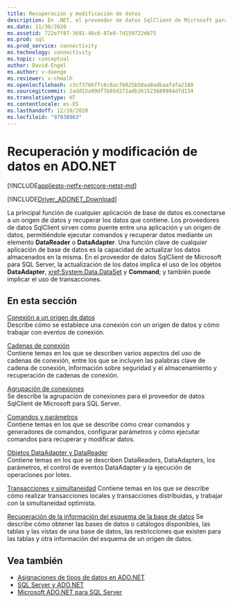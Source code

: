```yaml
---
title: Recuperación y modificación de datos
description: En .NET, el proveedor de datos SqlClient de Microsoft para SQL Server sirve como puente entre una aplicación y un origen de datos para leer y actualizar datos.
ms.date: 11/30/2020
ms.assetid: 722e7f87-3691-46c6-87e8-7d159722d675
ms.prod: sql
ms.prod_service: connectivity
ms.technology: connectivity
ms.topic: conceptual
author: David-Engel
ms.author: v-daenge
ms.reviewer: v-chmalh
ms.openlocfilehash: c3cf3766ffc6c8acf6025b58aa0adbaafafa2188
ms.sourcegitcommit: 2add15a99df7b85d271adb261523689984dfd134
ms.translationtype: HT
ms.contentlocale: es-ES
ms.lasthandoff: 12/10/2020
ms.locfileid: "97038963"
---
```

# <a name="retrieving-and-modifying-data-in-adonet"></a>Recuperación y modificación de datos en ADO.NET

[!INCLUDE[appliesto-netfx-netcore-netst-md](../../includes/appliesto-netfx-netcore-netst-md.md)]

[!INCLUDE[Driver_ADONET_Download](../../includes/driver_adonet_download.md)]

La principal función de cualquier aplicación de base de datos es conectarse a un origen de datos y recuperar los datos que contiene. Los proveedores de datos SqlClient sirven como puente entre una aplicación y un origen de datos, permitiéndole ejecutar comandos y recuperar datos mediante un elemento **DataReader** o **DataAdapter**. Una función clave de cualquier aplicación de base de datos es la capacidad de actualizar los datos almacenados en la misma. En el proveedor de datos SqlClient de Microsoft para SQL Server, la actualización de los datos implica el uso de los objetos **DataAdapter**, <xref:System.Data.DataSet> y **Command**; y también puede implicar el uso de transacciones.

## <a name="in-this-section"></a>En esta sección

[Conexión a un origen de datos](connecting-to-data-source.md)  
Describe cómo se establece una conexión con un origen de datos y cómo trabajar con eventos de conexión.

[Cadenas de conexión](connection-strings.md)  
Contiene temas en los que se describen varios aspectos del uso de cadenas de conexión, entre los que se incluyen las palabras clave de cadena de conexión, información sobre seguridad y el almacenamiento y recuperación de cadenas de conexión.

[Agrupación de conexiones](connection-pooling.md)  
Se describe la agrupación de conexiones para el proveedor de datos SqlClient de Microsoft para SQL Server.

[Comandos y parámetros](commands-parameters.md)  
Contiene temas en los que se describe cómo crear comandos y generadores de comandos, configurar parámetros y cómo ejecutar comandos para recuperar y modificar datos.

[Objetos DataAdapter y DataReader](dataadapters-datareaders.md)  
Contiene temas en los que se describen DataReaders, DataAdapters, los parámetros, el control de eventos DataAdapter y la ejecución de operaciones por lotes.

[Transacciones y simultaneidad](transactions-and-concurrency.md) Contiene temas en los que se describe cómo realizar transacciones locales y transacciones distribuidas, y trabajar con la simultaneidad optimista.

[Recuperación de la información del esquema de la base de datos](retrieving-database-schema-information.md) Se describe cómo obtener las bases de datos o catálogos disponibles, las tablas y las vistas de una base de datos, las restricciones que existen para las tablas y otra información del esquema de un origen de datos.

## <a name="see-also"></a>Vea también

- [Asignaciones de tipos de datos en ADO.NET](data-type-mappings-ado-net.md)
- [SQL Server y ADO.NET](./sql/index.md)
- [Microsoft ADO.NET para SQL Server](microsoft-ado-net-sql-server.md)
